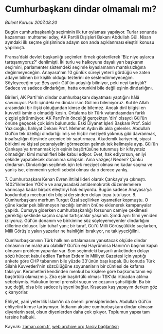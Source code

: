 # Cumhurbaşkanı dindar olmamalı mı?

*Bülent Korucu 2007.08.20*

<tr><td class="metin" colspan="2" style="padding-top: 20px; padding-left: 5px; padding-right: 10px;">Bugün cumhurbaşkanlığı seçiminin ilk tur oylaması yapılıyor. Turlar sonunda kazanması muhtemel aday, AK Partili Dışişleri Bakanı Abdullah Gül. Nisan ayındaki ilk seçme girişiminde adayın son anda açıklanması eleştiri konusu yapılmıştı.</td></tr><tr><td class="metin" colspan="2" style="padding-top: 20px; padding-left: 5px; padding-right: 10px;"><p>Fransa'daki devlet başkanlığı seçimleri örnek gösterilerek 'Biz niye aylarca tartışamıyoruz?' denilmişti. İki turlu ve halkoyuna dayalı yarı başkanın seçimini, parlamenter sistemdeki seçimle kıyaslamanın mantıksızlığına değinmeyeceğim. Anayasa'nın 10 günlük süreyi yeterli gördüğü ve zaten adayın bilinen bir kişilik olduğu tezlerini de seslendirmeyeceğim. Söyleyeceğim şu: Beş aydır Gül'ün adaylığı biliniyor, peki neyi tartıştık? Sadece ve sadece dindarlığını, hatta onunkini bile değil eşinin dindarlığını.
<p>Birileri, AK Parti'nin dindar cumhurbaşkanı dayatması yaptığını hâlâ savunuyor. Parti içindeki en dindar isim Gül mü bilemiyoruz. Kul ile Allah arasındaki bir ilişki olduğundan kimse de bilemez. Ancak dinî bilgisi en kuvvetli ismin o olmadığı kesin. Ortalama bir Türk vatandaşından farklı çizgisi görünmüyor. AK Parti'nin önceliği gerçekten 'din' olsaydı Gül'ün önüne geçecek çok isim bulunurdu. Eski Diyanet İşleri Başkanı Prof. Said Yazıcıoğlu, İlahiyat Dekanı Prof. Mehmet Aydın ilk akla gelenler. Abdullah Gül'ün tek özelliği dindarlığı imiş ve hiçbir meziyeti yokmuş gibi davranmak, insafsızlığın ötesinde acemice bir saptırmaca. Akademik kariyerini, siyasi birikimi ve kişisel potansiyelini görmezden gelmek tek kelimeyle ayıp. Gül'ün Çankaya'ya tırmanmak için eşinin başörtüsüne tutunmuş bir kifayetsiz olmadığını kimi muhalifleri bile kabul ediyor. Evet, hak ediyorsun, en iyi şekilde yapabilecek donanıma sahipsin. Ama vazgeç! Neden? Çünkü dindarsın. Dindarlığın seçilmek için tek meziyet olması ne kadar saçma ve yanlış ise, elenmenin yeterli sebebi olması da o derece yanlış. 
<p>7. Cumhurbaşkanı Kenan Evren ihtilal lideri olarak Çankaya'ya çıkmıştı. 1402'liklerden YÖK'e ve anayasadaki antidemokratik düzenlemelere varıncaya kadar birçok eleştiriyi hak ediyordu. Bugün sadece Anayasa'ya koydurduğu mecburi din bilgisi dersinden dolayı topa tutuluyor. 8. Cumhurbaşkanı merhum Turgut Özal seçilirken kıyametler kopmuştu. O güne kadar pek bilinmeyen hacılığı isminin önüne eklenerek kampanyalar yapıldı. Cumaya giderken cumhurbaşkanlığı forsunun camiye çekilmesi gerektiği şeklinde saçma sapan tartışmalar yaşandı. Şimdi aynı filmi yeniden izliyoruz. Gül'ün donanım ve birikimine söz söyleyemeyenler dindarlığını dillerine doluyor. İşin tuhaf yanı; bir taraf, Gül'ü Milli Görüşçülükle suçlarken, Milli Görüş'e yakın yazarlar ne hainliğini bırakıyor, ne takiyyeciğilini.
<p>Cumhurbaşkanının Türk halkının ortalamasını yansıtacak ölçüde dindar olmasının ne mahzuru olabilir? Gül'ün eşi Hayrünnisa Hanım'ın başının kapalı olmasını problem yapanlar var. Son seçimdeki başarılı anketinden dolayı sözü hüccet kabul edilen Tarhan Erdem'in Milliyet Gazetesi için yaptığı ankete göre CHP tabanının bile yüzde 33'ünün başı kapalı. Bu konuda Türk Silahlı Kuvvetleri'nin sözcülüğüne soyunanların bir cümlesi de kafama takılıyor. Kerametleri kendinden menkul bu kişilere göre başkomutanın eşi başörtülü olamazmış. Zira eşin başörtülü olması TSK'da irticadan atılma sebebiymiş. Hukukun temel prensibi suçun ve cezanın şahsiliğidir. Bu bir suç değil, olsa bile sadece işleyeni bağlar. Kısacası kaş yapayım derken göz çıkarıyorlar.
<p>Ehliyet, yani yeterlilik İslam'ın da önemli prensiplerinden. Abdullah Gül'ün ehliyetini kimse tartışmıyor. İddianın aksine cumhurbaşkanı dindar olmasın diyenlerin sesi, olsun diyenlerden daha çok çıkıyor. Toplumun yapısı tam tersine halbuki.<br/></p></p></p></p></p></td></tr>

Kaynak: [zaman.com.tr](http://zaman.com.tr/yazar.do?yazino=578050), [web.archive.org (arşiv bağlantısı)](http://web.archive.org/web/20080622152612/http://www.zaman.com.tr:80/yazar.do?yazino=578050)
